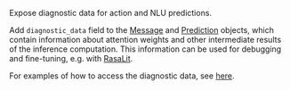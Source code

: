 Expose diagnostic data for action and NLU predictions.

Add `diagnostic_data` field to the [Message](./reference/rasa/shared/nlu/training_data/message.md#message-objects)
and [Prediction](./reference/rasa/core/policies/policy.md#policyprediction-objects) objects, which contain
information about attention weights and other intermediate results of the inference computation.
This information can be used for debugging and fine-tuning, e.g. with [RasaLit](https://github.com/RasaHQ/rasalit).

For examples of how to access the diagnostic data, see [here](https://gist.github.com/JEM-Mosig/c6e15b81ee70561cb72e361aff310d7e).

